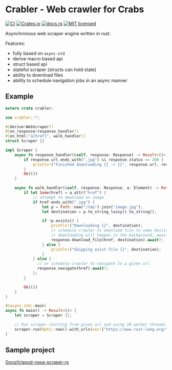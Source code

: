 # Crabler - Web crawler for Crabs

[![CI][ci-badge]][ci-url]
[![Crates.io][crates-badge]][crates-url]
[![docs.rs][docs-badge]][docs-url]
[![MIT licensed][mit-badge]][mit-url]

[ci-badge]: https://github.com/Gonzih/crabler/workflows/CI/badge.svg
[ci-url]: https://github.com/Gonzih/crabler/actions
[crates-badge]: https://img.shields.io/crates/v/crabler.svg
[crates-url]: https://crates.io/crates/crabler
[docs-badge]: https://docs.rs/crabler/badge.svg
[docs-url]: https://docs.rs/crabler
[mit-badge]: https://img.shields.io/badge/license-MIT-blue.svg
[mit-url]: LICENSE


Asynchronous web scraper engine written in rust.

Features:
* fully based on `async-std`
* derive macro based api
* struct based api
* stateful scraper (structs can hold state)
* ability to download files
* ability to schedule navigation jobs in an async manner

## Example

```rust
extern crate crabler;

use crabler::*;

#[derive(WebScraper)]
#[on_response(response_handler)]
#[on_html("a[href]", walk_handler)]
struct Scraper {}

impl Scraper {
    async fn response_handler(&self, response: Response) -> Result<()> {
        if response.url.ends_with(".jpg") && response.status == 200 {
            println!("Finished downloading {} -> {}", response.url, response.download_destination);
        }
        Ok(())
    }

    async fn walk_handler(&self, response: Response, a: Element) -> Result<()> {
        if let Some(href) = a.attr("href") {
            // attempt to download an image
            if href.ends_with(".jpg") {
                let p = Path::new("/tmp").join("image.jpg");
                let destination = p.to_string_lossy().to_string();

                if !p.exists() {
                    println!("Downloading {}", destination);
                    // schedule crawler to download file to some destination
                    // downloading will happen in the background, await here is just to wait for job queue
                    response.download_file(href, destination).await?;
                } else {
                    println!("Skipping exist file {}", destination);
                }
            } else {
              // or schedule crawler to navigate to a given url
              response.navigate(href).await?;
            };
        }

        Ok(())
    }
}

#[async_std::main]
async fn main() -> Result<()> {
    let scraper = Scraper {};

    // Run scraper starting from given url and using 20 worker threads
    scraper.run(Opts::new().with_urls(vec!["https://www.rust-lang.org/"]).with_threads(20)).await
}
```

## Sample project

[Gonzih/apod-nasa-scraper-rs](https://github.com/Gonzih/apod-nasa-scraper-rs/)
